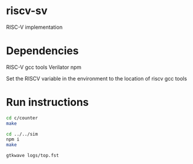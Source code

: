 # riscv-sv
RISC-V implementation

# Dependencies
RISC-V gcc tools
Verilator
npm

Set the RISCV variable in the environment to the location of riscv gcc tools

# Run instructions
```bash
cd c/counter
make

cd ../../sim
npm i
make

gtkwave logs/top.fst
```
